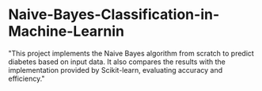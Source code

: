 # Naive-Bayes-Classification-in-Machine-Learnin
"This project implements the Naive Bayes algorithm from scratch to predict diabetes based on input data. It also compares the results with the implementation provided by Scikit-learn, evaluating accuracy and efficiency."
